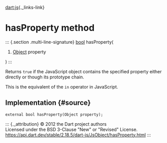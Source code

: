 [dart:js](../../dart-js/dart-js-library){._links-link}

hasProperty method
==================

::: {.section .multi-line-signature}
[bool](../../dart-core/bool-class) hasProperty(

1.  [Object](../../dart-core/object-class) property

)
:::

Returns `true` if the JavaScript object contains the specified property
either directly or though its prototype chain.

This is the equivalent of the `in` operator in JavaScript.

Implementation {#source}
--------------

``` {.language-dart data-language="dart"}
external bool hasProperty(Object property);
```

::: {._attribution}
© 2012 the Dart project authors\
Licensed under the BSD 3-Clause \"New\" or \"Revised\" License.\
<https://api.dart.dev/stable/2.18.5/dart-js/JsObject/hasProperty.html>
:::

